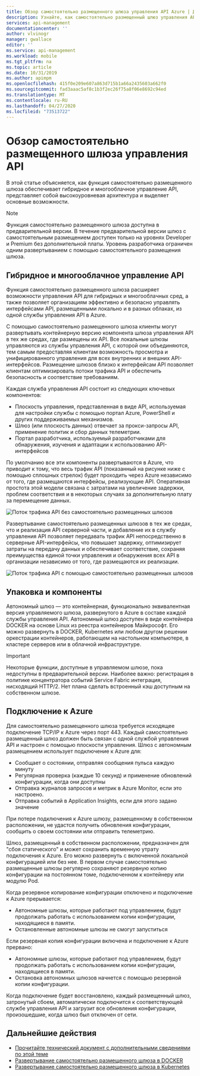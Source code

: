 ```yaml
---
title: Обзор самостоятельно размещенного шлюза управления API Azure | Документация Майкрософт
description: Узнайте, как самостоятельно размещенный шлюз управления API Azure помогает организациям управлять API в гибридных и многооблачных средах.
services: api-management
documentationcenter: ''
author: vlvinogr
manager: gwallace
editor: ''
ms.service: api-management
ms.workload: mobile
ms.tgt_pltfrm: na
ms.topic: article
ms.date: 10/31/2019
ms.author: apimpm
ms.openlocfilehash: 415f0e209e607a863d715b1a66a2435603a662f0
ms.sourcegitcommit: fad3aaac5af8c1b3f2ec26f75a8f06e8692c94ed
ms.translationtype: MT
ms.contentlocale: ru-RU
ms.lasthandoff: 04/27/2020
ms.locfileid: "73513722"
---
```

# <a name="self-hosted-api-management-gateway-overview"></a>Обзор самостоятельно размещенного шлюза управления API

В этой статье объясняется, как функция самостоятельно размещенного шлюза обеспечивает гибридное и многооблачное управление API, представляет собой высокоуровневая архитектура и выделяет основные возможности.

> [!NOTE]
> Функция самостоятельно размещенного шлюза доступна в предварительной версии. В течение предварительной версии шлюз с самостоятельным размещением доступен только на уровнях Developer и Premium без дополнительной платы. Уровень разработчика ограничен одним развертыванием с помощью самостоятельного размещения шлюза.

## <a name="hybrid-and-multi-cloud-api-management"></a>Гибридное и многооблачное управление API

Функция самостоятельно размещенного шлюза расширяет возможности управления API для гибридных и многооблачных сред, а также позволяет организациям эффективно и безопасно управлять интерфейсами API, размещенными локально и в разных облаках, из одной службы управления API в Azure.

С помощью самостоятельно размещенного шлюза клиенты могут развертывать контейнерную версию компонента шлюза управления API в тех же средах, где размещены их API. Все локальные шлюзы управляются из службы управления API, с которой они объединяются, тем самым предоставляя клиентам возможность просмотра и унифицированного управления для всех внутренних и внешних API-интерфейсов. Размещение шлюзов близко к интерфейсам API позволяет клиентам оптимизировать потоки трафика API и обеспечить безопасность и соответствие требованиям.

Каждая служба управления API состоит из следующих ключевых компонентов:

-   Плоскость управления, представленная в виде API, используемая для настройки службы с помощью портал Azure, PowerShell и других поддерживаемых механизмов.
-   Шлюз (или плоскость данных) отвечает за прокси-запросы API, применение политик и сбор данных телеметрии.
-   Портал разработчика, используемый разработчиками для обнаружения, изучения и адаптации к использованию API-интерфейсов

По умолчанию все эти компоненты развертываются в Azure, что приводит к тому, что весь трафик API (показанный на рисунке ниже с помощью сплошных стрелок) будет проходить через Azure независимо от того, где размещаются интерфейсы, реализующие API. Оперативная простота этой модели связана с затратами на увеличение задержки, проблем соответствия и в некоторых случаях за дополнительную плату за перемещение данных.

![Поток трафика API без самостоятельно размещенных шлюзов](media/self-hosted-gateway-overview/without-gateways.png)

Развертывание самостоятельно размещенных шлюзов в тех же средах, что и реализация API серверной части, и добавление их в службу управления API позволяет передавать трафик API непосредственно в серверные API-интерфейсы, что повышает задержку, оптимизирует затраты на передачу данных и обеспечивает соответствие, сохраняя преимущества единой точки управления и обнаружения всех API в организации независимо от того, где размещаются их реализации.

![Поток трафика API с помощью самостоятельно размещенных шлюзов](media/self-hosted-gateway-overview/with-gateways.png)

## <a name="packaging-and-features"></a>Упаковка и компоненты

Автономный шлюз — это контейнерная, функционально эквивалентная версия управляемого шлюза, развернутого в Azure в составе каждой службы управления API. Автономный шлюз доступен в виде контейнера DOCKER на основе Linux из реестра контейнеров Майкрософт. Его можно развернуть в DOCKER, Kubernetes или любом другом решении оркестрации контейнеров, работающем на настольном компьютере, в кластере серверов или в облачной инфраструктуре.

> [!IMPORTANT]
> Некоторые функции, доступные в управляемом шлюзе, пока недоступны в предварительной версии. Наиболее важно: регистрация в политике концентратора событий Service Fabric интеграция, нисходящий HTTP/2. Нет плана сделать встроенный кэш доступным на собственном шлюзе.

## <a name="connectivity-to-azure"></a>Подключение к Azure

Для самостоятельно размещенного шлюза требуется исходящее подключение TCP/IP к Azure через порт 443. Каждый самостоятельно размещенный шлюз должен быть связан с одной службой управления API и настроен с помощью плоскости управления. Шлюз с автономным размещением использует подключение к Azure для:

-   Сообщает о состоянии, отправляя сообщения пульса каждую минуту
-   Регулярная проверка (каждые 10 секунд) и применение обновлений конфигурации, когда они доступны
-   Отправка журналов запросов и метрик в Azure Monitor, если это настроено.
-   Отправка событий в Application Insights, если для этого задано значение

При потере подключения к Azure шлюзу, размещенному в собственном расположении, не удастся получить обновления конфигурации, сообщить о своем состоянии или отправить телеметрию.

Шлюз, размещенный в собственном расположении, предназначен для "сбоя статического" и может сохранить временную утрату подключения к Azure. Его можно развернуть с включенной локальной конфигурацией или без нее. В первом случае самостоятельно размещенные шлюзы регулярно сохраняют резервную копию конфигурации на постоянном томе, подключенном к контейнеру или модулю Pod.

Когда резервное копирование конфигурации отключено и подключение к Azure прерывается:

-   Автономные шлюзы, которые работают под управлением, будут продолжать работать с использованием копии конфигурации, находящиеся в памяти.
-   Остановленные автономные шлюзы не смогут запуститься

Если резервная копия конфигурации включена и подключение к Azure прервано:

-   Автономные шлюзы, которые работают под управлением, будут продолжать работать с использованием копии конфигурации, находящиеся в памяти.
-   Остановка автономных шлюзов начнется с помощью резервной копии конфигурации.

Когда подключение будет восстановлено, каждый размещенный шлюз, затронутый сбоем, автоматически подключится к соответствующей службе управления API и загрузит все обновления конфигурации, произошедшие, когда шлюз был отключен от сети.

## <a name="next-steps"></a>Дальнейшие действия

-   [Прочитайте технический документ с дополнительными сведениями по этой теме](https://aka.ms/hybrid-and-multi-cloud-api-management)
-   [Развертывание самостоятельно размещенного шлюза в DOCKER](api-management-howto-deploy-self-hosted-gateway-to-docker.md)
-   [Развертывание самостоятельно размещенного шлюза в Kubernetes](api-management-howto-deploy-self-hosted-gateway-to-k8s.md)
